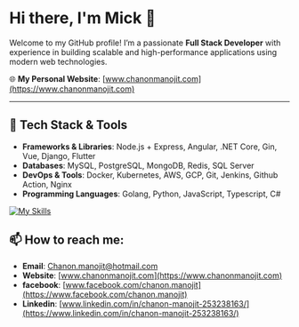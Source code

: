 # Hi there, I'm Mick 👋

Welcome to my GitHub profile! I’m a passionate **Full Stack Developer** with experience in building scalable and high-performance applications using modern web technologies.

🌐 **My Personal Website**: [www.chanonmanojit.com](https://www.chanonmanojit.com)

---

## 🔧 Tech Stack & Tools

- **Frameworks & Libraries**: Node.js + Express, Angular, .NET Core, Gin, Vue, Django, Flutter
- **Databases**: MySQL, PostgreSQL, MongoDB, Redis, SQL Server
- **DevOps & Tools**: Docker, Kubernetes, AWS, GCP, Git, Jenkins, Github Action, Nginx
- **Programming Languages**: Golang, Python, JavaScript, Typescript, C#

[![My Skills](https://skillicons.dev/icons?i=ts,angular,vue,aws,cs,cloudflare,flutter,dart,django,docker,dotnet,elasticsearch,express,figma,firebase,go,kubernetes,linux,Mongodb,mysql,nginx,nodejs,notion,postgres,postman,py,redis,sass)](https://skillicons.dev)

## 📫 How to reach me:

- **Email**: [Chanon.manojit@hotmail.com](mailto:Chanon.manojit@hotmail.com)
- **Website**: [www.chanonmanojit.com](https://www.chanonmanojit.com)
- **facebook**: [www.facebook.com/chanon.manojit](https://www.facebook.com/chanon.manojit)
- **Linkedin**: [www.linkedin.com/in/chanon-manojit-253238163/](https://www.linkedin.com/in/chanon-manojit-253238163/)

